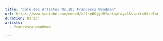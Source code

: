 ```yaml
---
title: "Café des Artistes No.10: Francesca Woodman"
url: https://www.youtube.com/embed/ellso6OjyU0?autoplay=1&start=0&rel=0
duration: 83'25''
artists:
  - francesca-woodman

---
```


